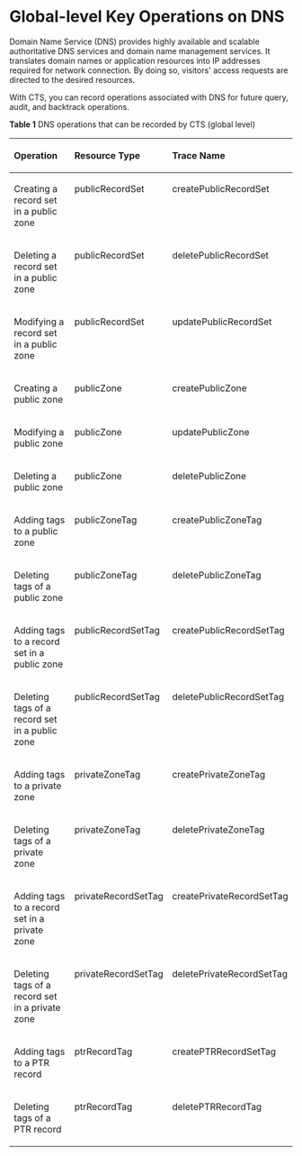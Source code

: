 # Global-level Key Operations on DNS<a name="en-us_topic_0100629908"></a>

Domain Name Service \(DNS\) provides highly available and scalable authoritative DNS services and domain name management services. It translates domain names or application resources into IP addresses required for network connection. By doing so, visitors' access requests are directed to the desired resources.

With CTS, you can record operations associated with DNS for future query, audit, and backtrack operations.

**Table  1**  DNS operations that can be recorded by CTS \(global level\)

<a name="table3646706020219"></a>
<table><thead align="left"><tr id="r9359867e1ea8438b9189f1ba04951e4b"><th class="cellrowborder" valign="top" width="35.23%" id="mcps1.2.4.1.1"><p id="en-us_topic_0109830566_p892144117015"><a name="en-us_topic_0109830566_p892144117015"></a><a name="en-us_topic_0109830566_p892144117015"></a><strong id="b204181126163314"><a name="b204181126163314"></a><a name="b204181126163314"></a>Operation</strong></p>
</th>
<th class="cellrowborder" valign="top" width="24.97%" id="mcps1.2.4.1.2"><p id="a40fc0cc6883649abb277e96ea9a769ea"><a name="a40fc0cc6883649abb277e96ea9a769ea"></a><a name="a40fc0cc6883649abb277e96ea9a769ea"></a><strong id="b2918133018330"><a name="b2918133018330"></a><a name="b2918133018330"></a>Resource Type</strong></p>
</th>
<th class="cellrowborder" valign="top" width="39.800000000000004%" id="mcps1.2.4.1.3"><p id="en-us_topic_0109830566_p11946413018"><a name="en-us_topic_0109830566_p11946413018"></a><a name="en-us_topic_0109830566_p11946413018"></a><strong id="b105751634133319"><a name="b105751634133319"></a><a name="b105751634133319"></a>Trace Name</strong></p>
</th>
</tr>
</thead>
<tbody><tr id="r5e3ed143cb754fa384829b3f62e36be7"><td class="cellrowborder" valign="top" width="35.23%" headers="mcps1.2.4.1.1 "><p id="en-us_topic_0109830566_p9102741704"><a name="en-us_topic_0109830566_p9102741704"></a><a name="en-us_topic_0109830566_p9102741704"></a>Creating a record set in a public zone</p>
</td>
<td class="cellrowborder" valign="top" width="24.97%" headers="mcps1.2.4.1.2 "><p id="en-us_topic_0109830566_p161029416011"><a name="en-us_topic_0109830566_p161029416011"></a><a name="en-us_topic_0109830566_p161029416011"></a>publicRecordSet</p>
</td>
<td class="cellrowborder" valign="top" width="39.800000000000004%" headers="mcps1.2.4.1.3 "><p id="en-us_topic_0109830566_p210274111018"><a name="en-us_topic_0109830566_p210274111018"></a><a name="en-us_topic_0109830566_p210274111018"></a>createPublicRecordSet</p>
</td>
</tr>
<tr id="re3e135da141b4d37aa3d09499e1ce814"><td class="cellrowborder" valign="top" width="35.23%" headers="mcps1.2.4.1.1 "><p id="en-us_topic_0109830566_p710218418018"><a name="en-us_topic_0109830566_p710218418018"></a><a name="en-us_topic_0109830566_p710218418018"></a>Deleting a record set in a public zone</p>
</td>
<td class="cellrowborder" valign="top" width="24.97%" headers="mcps1.2.4.1.2 "><p id="a0773501b6e814ec09cba20ccd4d793cb"><a name="a0773501b6e814ec09cba20ccd4d793cb"></a><a name="a0773501b6e814ec09cba20ccd4d793cb"></a>publicRecordSet</p>
</td>
<td class="cellrowborder" valign="top" width="39.800000000000004%" headers="mcps1.2.4.1.3 "><p id="en-us_topic_0109830566_p81034418014"><a name="en-us_topic_0109830566_p81034418014"></a><a name="en-us_topic_0109830566_p81034418014"></a>deletePublicRecordSet</p>
</td>
</tr>
<tr id="r4269ffaa86574c89909203e740bd4b3a"><td class="cellrowborder" valign="top" width="35.23%" headers="mcps1.2.4.1.1 "><p id="a2a7e3ffb8eeb42d88f0bbfa5490720ef"><a name="a2a7e3ffb8eeb42d88f0bbfa5490720ef"></a><a name="a2a7e3ffb8eeb42d88f0bbfa5490720ef"></a>Modifying a record set in a public zone</p>
</td>
<td class="cellrowborder" valign="top" width="24.97%" headers="mcps1.2.4.1.2 "><p id="en-us_topic_0109830566_p11038414014"><a name="en-us_topic_0109830566_p11038414014"></a><a name="en-us_topic_0109830566_p11038414014"></a>publicRecordSet</p>
</td>
<td class="cellrowborder" valign="top" width="39.800000000000004%" headers="mcps1.2.4.1.3 "><p id="ae09af46a66b04022ab7229998339c6ab"><a name="ae09af46a66b04022ab7229998339c6ab"></a><a name="ae09af46a66b04022ab7229998339c6ab"></a>updatePublicRecordSet</p>
</td>
</tr>
<tr id="r7d3f76849b4746b89550ef5c90e2761b"><td class="cellrowborder" valign="top" width="35.23%" headers="mcps1.2.4.1.1 "><p id="en-us_topic_0109830566_p12104541301"><a name="en-us_topic_0109830566_p12104541301"></a><a name="en-us_topic_0109830566_p12104541301"></a>Creating a public zone</p>
</td>
<td class="cellrowborder" valign="top" width="24.97%" headers="mcps1.2.4.1.2 "><p id="en-us_topic_0109830566_p110474116014"><a name="en-us_topic_0109830566_p110474116014"></a><a name="en-us_topic_0109830566_p110474116014"></a>publicZone</p>
</td>
<td class="cellrowborder" valign="top" width="39.800000000000004%" headers="mcps1.2.4.1.3 "><p id="en-us_topic_0109830566_p71073411306"><a name="en-us_topic_0109830566_p71073411306"></a><a name="en-us_topic_0109830566_p71073411306"></a>createPublicZone</p>
</td>
</tr>
<tr id="r3b825161d9e84c44bf3b0cef78c77003"><td class="cellrowborder" valign="top" width="35.23%" headers="mcps1.2.4.1.1 "><p id="en-us_topic_0109830566_p151073411406"><a name="en-us_topic_0109830566_p151073411406"></a><a name="en-us_topic_0109830566_p151073411406"></a>Modifying a public zone</p>
</td>
<td class="cellrowborder" valign="top" width="24.97%" headers="mcps1.2.4.1.2 "><p id="aa0ccd886ceaf453abe04e378a2cf88b4"><a name="aa0ccd886ceaf453abe04e378a2cf88b4"></a><a name="aa0ccd886ceaf453abe04e378a2cf88b4"></a>publicZone</p>
</td>
<td class="cellrowborder" valign="top" width="39.800000000000004%" headers="mcps1.2.4.1.3 "><p id="en-us_topic_0109830566_p151071141605"><a name="en-us_topic_0109830566_p151071141605"></a><a name="en-us_topic_0109830566_p151071141605"></a>updatePublicZone</p>
</td>
</tr>
<tr id="r7c9d4fab123048a99adc1e52bc12b087"><td class="cellrowborder" valign="top" width="35.23%" headers="mcps1.2.4.1.1 "><p id="aff4786fe44ab407a9e87ae3434914316"><a name="aff4786fe44ab407a9e87ae3434914316"></a><a name="aff4786fe44ab407a9e87ae3434914316"></a>Deleting a public zone</p>
</td>
<td class="cellrowborder" valign="top" width="24.97%" headers="mcps1.2.4.1.2 "><p id="en-us_topic_0109830566_p151124417013"><a name="en-us_topic_0109830566_p151124417013"></a><a name="en-us_topic_0109830566_p151124417013"></a>publicZone</p>
</td>
<td class="cellrowborder" valign="top" width="39.800000000000004%" headers="mcps1.2.4.1.3 "><p id="ad390aa1635c646f8a483652f8a9cdad0"><a name="ad390aa1635c646f8a483652f8a9cdad0"></a><a name="ad390aa1635c646f8a483652f8a9cdad0"></a>deletePublicZone</p>
</td>
</tr>
<tr id="r2d392fec90164e1f879c7184b5f34046"><td class="cellrowborder" valign="top" width="35.23%" headers="mcps1.2.4.1.1 "><p id="en-us_topic_0109830566_p131139415016"><a name="en-us_topic_0109830566_p131139415016"></a><a name="en-us_topic_0109830566_p131139415016"></a>Adding tags to a public zone</p>
</td>
<td class="cellrowborder" valign="top" width="24.97%" headers="mcps1.2.4.1.2 "><p id="en-us_topic_0109830566_p91130412018"><a name="en-us_topic_0109830566_p91130412018"></a><a name="en-us_topic_0109830566_p91130412018"></a>publicZoneTag</p>
</td>
<td class="cellrowborder" valign="top" width="39.800000000000004%" headers="mcps1.2.4.1.3 "><p id="en-us_topic_0109830566_p311314413019"><a name="en-us_topic_0109830566_p311314413019"></a><a name="en-us_topic_0109830566_p311314413019"></a>createPublicZoneTag</p>
</td>
</tr>
<tr id="rd58ee437bd62496687952c913745535a"><td class="cellrowborder" valign="top" width="35.23%" headers="mcps1.2.4.1.1 "><p id="en-us_topic_0109830566_p171134411203"><a name="en-us_topic_0109830566_p171134411203"></a><a name="en-us_topic_0109830566_p171134411203"></a>Deleting tags of a public zone</p>
</td>
<td class="cellrowborder" valign="top" width="24.97%" headers="mcps1.2.4.1.2 "><p id="ab12ed043d59e49fb9a356fcf4f7632fa"><a name="ab12ed043d59e49fb9a356fcf4f7632fa"></a><a name="ab12ed043d59e49fb9a356fcf4f7632fa"></a>publicZoneTag</p>
</td>
<td class="cellrowborder" valign="top" width="39.800000000000004%" headers="mcps1.2.4.1.3 "><p id="en-us_topic_0109830566_p91139418015"><a name="en-us_topic_0109830566_p91139418015"></a><a name="en-us_topic_0109830566_p91139418015"></a>deletePublicZoneTag</p>
</td>
</tr>
<tr id="rdc145bc821004a48bef133382d83a6d7"><td class="cellrowborder" valign="top" width="35.23%" headers="mcps1.2.4.1.1 "><p id="ac77a80ddabcf456ba44fff655a67e165"><a name="ac77a80ddabcf456ba44fff655a67e165"></a><a name="ac77a80ddabcf456ba44fff655a67e165"></a>Adding tags to a record set in a public zone</p>
</td>
<td class="cellrowborder" valign="top" width="24.97%" headers="mcps1.2.4.1.2 "><p id="en-us_topic_0109830566_p411410415020"><a name="en-us_topic_0109830566_p411410415020"></a><a name="en-us_topic_0109830566_p411410415020"></a>publicRecordSetTag</p>
</td>
<td class="cellrowborder" valign="top" width="39.800000000000004%" headers="mcps1.2.4.1.3 "><p id="en-us_topic_0109830566_p181141841603"><a name="en-us_topic_0109830566_p181141841603"></a><a name="en-us_topic_0109830566_p181141841603"></a>createPublicRecordSetTag</p>
</td>
</tr>
<tr id="r4acd7ff1e00c42a5abaf3a6d89164012"><td class="cellrowborder" valign="top" width="35.23%" headers="mcps1.2.4.1.1 "><p id="en-us_topic_0109830566_p011517411008"><a name="en-us_topic_0109830566_p011517411008"></a><a name="en-us_topic_0109830566_p011517411008"></a>Deleting tags of a record set in a public zone</p>
</td>
<td class="cellrowborder" valign="top" width="24.97%" headers="mcps1.2.4.1.2 "><p id="en-us_topic_0109830566_p911554113010"><a name="en-us_topic_0109830566_p911554113010"></a><a name="en-us_topic_0109830566_p911554113010"></a>publicRecordSetTag</p>
</td>
<td class="cellrowborder" valign="top" width="39.800000000000004%" headers="mcps1.2.4.1.3 "><p id="en-us_topic_0109830566_p41150411102"><a name="en-us_topic_0109830566_p41150411102"></a><a name="en-us_topic_0109830566_p41150411102"></a>deletePublicRecordSetTag</p>
</td>
</tr>
<tr id="rf5be7fba78e4411dabda6bf496cf9531"><td class="cellrowborder" valign="top" width="35.23%" headers="mcps1.2.4.1.1 "><p id="a605db9cc85254059a64d5128cbe95ed7"><a name="a605db9cc85254059a64d5128cbe95ed7"></a><a name="a605db9cc85254059a64d5128cbe95ed7"></a>Adding tags to a private zone</p>
</td>
<td class="cellrowborder" valign="top" width="24.97%" headers="mcps1.2.4.1.2 "><p id="a48bc2b6c3af948cd8d49f225c7b3a79a"><a name="a48bc2b6c3af948cd8d49f225c7b3a79a"></a><a name="a48bc2b6c3af948cd8d49f225c7b3a79a"></a>privateZoneTag</p>
</td>
<td class="cellrowborder" valign="top" width="39.800000000000004%" headers="mcps1.2.4.1.3 "><p id="acc0f0e4f7d144c5dbff23f6f69cba50c"><a name="acc0f0e4f7d144c5dbff23f6f69cba50c"></a><a name="acc0f0e4f7d144c5dbff23f6f69cba50c"></a>createPrivateZoneTag</p>
</td>
</tr>
<tr id="rb23fcc713f0f4c5c95c6d8a4d394568a"><td class="cellrowborder" valign="top" width="35.23%" headers="mcps1.2.4.1.1 "><p id="en-us_topic_0109830566_p411844115011"><a name="en-us_topic_0109830566_p411844115011"></a><a name="en-us_topic_0109830566_p411844115011"></a>Deleting tags of a private zone</p>
</td>
<td class="cellrowborder" valign="top" width="24.97%" headers="mcps1.2.4.1.2 "><p id="en-us_topic_0109830566_p6118241303"><a name="en-us_topic_0109830566_p6118241303"></a><a name="en-us_topic_0109830566_p6118241303"></a>privateZoneTag</p>
</td>
<td class="cellrowborder" valign="top" width="39.800000000000004%" headers="mcps1.2.4.1.3 "><p id="en-us_topic_0109830566_p191182411503"><a name="en-us_topic_0109830566_p191182411503"></a><a name="en-us_topic_0109830566_p191182411503"></a>deletePrivateZoneTag</p>
</td>
</tr>
<tr id="rc597325b93154d61a0c5dd5ec4bc760a"><td class="cellrowborder" valign="top" width="35.23%" headers="mcps1.2.4.1.1 "><p id="en-us_topic_0109830566_p111913416010"><a name="en-us_topic_0109830566_p111913416010"></a><a name="en-us_topic_0109830566_p111913416010"></a>Adding tags to a record set in a private zone</p>
</td>
<td class="cellrowborder" valign="top" width="24.97%" headers="mcps1.2.4.1.2 "><p id="en-us_topic_0109830566_p911919414013"><a name="en-us_topic_0109830566_p911919414013"></a><a name="en-us_topic_0109830566_p911919414013"></a>privateRecordSetTag</p>
</td>
<td class="cellrowborder" valign="top" width="39.800000000000004%" headers="mcps1.2.4.1.3 "><p id="en-us_topic_0109830566_p21192415010"><a name="en-us_topic_0109830566_p21192415010"></a><a name="en-us_topic_0109830566_p21192415010"></a>createPrivateRecordSetTag</p>
</td>
</tr>
<tr id="rf2812b1dc10e4b31bfdede117d6da0ae"><td class="cellrowborder" valign="top" width="35.23%" headers="mcps1.2.4.1.1 "><p id="en-us_topic_0109830566_p512124111013"><a name="en-us_topic_0109830566_p512124111013"></a><a name="en-us_topic_0109830566_p512124111013"></a>Deleting tags of a record set in a private zone</p>
</td>
<td class="cellrowborder" valign="top" width="24.97%" headers="mcps1.2.4.1.2 "><p id="en-us_topic_0109830566_p181211741400"><a name="en-us_topic_0109830566_p181211741400"></a><a name="en-us_topic_0109830566_p181211741400"></a>privateRecordSetTag</p>
</td>
<td class="cellrowborder" valign="top" width="39.800000000000004%" headers="mcps1.2.4.1.3 "><p id="aa07d82f33ab040349403ab221d12163c"><a name="aa07d82f33ab040349403ab221d12163c"></a><a name="aa07d82f33ab040349403ab221d12163c"></a>deletePrivateRecordSetTag</p>
</td>
</tr>
<tr id="r9ee93b584cc0471d9f76d97ada867137"><td class="cellrowborder" valign="top" width="35.23%" headers="mcps1.2.4.1.1 "><p id="en-us_topic_0109830566_p171211641306"><a name="en-us_topic_0109830566_p171211641306"></a><a name="en-us_topic_0109830566_p171211641306"></a>Adding tags to a PTR record</p>
</td>
<td class="cellrowborder" valign="top" width="24.97%" headers="mcps1.2.4.1.2 "><p id="en-us_topic_0109830566_p181211941801"><a name="en-us_topic_0109830566_p181211941801"></a><a name="en-us_topic_0109830566_p181211941801"></a>ptrRecordTag</p>
</td>
<td class="cellrowborder" valign="top" width="39.800000000000004%" headers="mcps1.2.4.1.3 "><p id="en-us_topic_0109830566_p51234411303"><a name="en-us_topic_0109830566_p51234411303"></a><a name="en-us_topic_0109830566_p51234411303"></a>createPTRRecordSetTag</p>
</td>
</tr>
<tr id="r16ed4f31d2b9476ebbf97dec6d24f99e"><td class="cellrowborder" valign="top" width="35.23%" headers="mcps1.2.4.1.1 "><p id="a35ea2944198a46de9acec1bc8e1d909f"><a name="a35ea2944198a46de9acec1bc8e1d909f"></a><a name="a35ea2944198a46de9acec1bc8e1d909f"></a>Deleting tags of a PTR record</p>
</td>
<td class="cellrowborder" valign="top" width="24.97%" headers="mcps1.2.4.1.2 "><p id="en-us_topic_0109830566_p81238411402"><a name="en-us_topic_0109830566_p81238411402"></a><a name="en-us_topic_0109830566_p81238411402"></a>ptrRecordTag</p>
</td>
<td class="cellrowborder" valign="top" width="39.800000000000004%" headers="mcps1.2.4.1.3 "><p id="en-us_topic_0109830566_p41232411502"><a name="en-us_topic_0109830566_p41232411502"></a><a name="en-us_topic_0109830566_p41232411502"></a>deletePTRRecordTag</p>
</td>
</tr>
</tbody>
</table>

